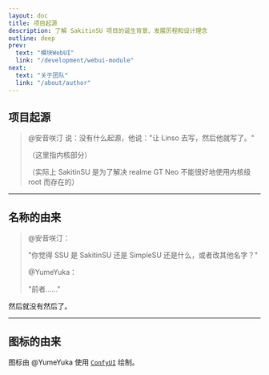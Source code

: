 ```yaml
---
layout: doc
title: 项目起源
description: 了解 SakitinSU 项目的诞生背景、发展历程和设计理念
outline: deep
prev:
  text: "模块WebUI"
  link: "/development/webui-module"
next:
  text: "关于团队"
  link: "/about/author"
---
```


## 项目起源

> @安音咲汀 说：没有什么起源，他说："让 Linso 去写，然后他就写了。"
>
> （这里指内核部分）
>
> （实际上 SakitinSU 是为了解决 realme GT Neo 不能很好地使用内核级 root 而存在的）

---

## 名称的由来

> @安音咲汀：
>
> "你觉得 SSU 是 SakitinSU 还是 SimpleSU 还是什么，或者改其他名字？"
>
> @YumeYuka：
>
> "前者……"

然后就没有然后了。

---

## 图标的由来

图标由 @YumeYuka 使用 [`ConfyUI`](https://github.com/comfyanonymous/ComfyUI) 绘制。
